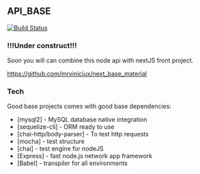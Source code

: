 ## API_BASE

[![Build Status](https://api.travis-ci.com/mrviniciux/api_base.svg?branch=main)](https://travis-ci.com/mrviniciux/)

### !!!Under construct!!!

Soon you will can combine this node api with nextJS front project.

https://github.com/mrviniciux/next_base_material

### Tech

Good base projects comes with good base dependencies:

* [mysql2] - MySQL database native integration
* [sequelize-cli] - ORM ready to use
* [chai-http/body-parser] - To test http requests
* [mocha] - test structure
* [chai] - test engine for nodeJS
* [Express] - fast node.js network app framework
* [Babel] - transpiler for all environments
